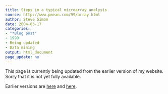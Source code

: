 ```yaml
---
title: Steps in a typical microarray analysis
source: http://www.pmean.com/99/array.html
author: Steve Simon
date: 2004-03-17
categories:
- "*Blog post"
- 1999
- Being updated
- Data mining
output: html_document
page_update: no
---
```


This page is currently being updated from the earlier version of my website. Sorry that it is not yet fully available.

<!---More--->

Earlier versions are [here][sim1] and [here][sim2].
 
[sim1]: http://www.pmean.com/99/array.html
[sim2]: http://new.pmean.com/steps-in-micro-arrray-analysis/
 
